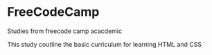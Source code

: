 # FreeCodeCamp
Studies from freecode camp acacdemic

This study coutline the basic curriculum for learning HTML and CSS
`
